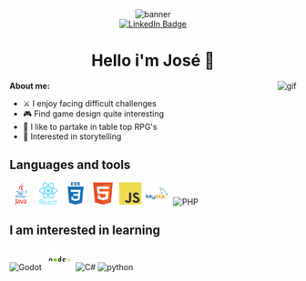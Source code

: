 <div align = "center">
 <img src = "https://dthezntil550i.cloudfront.net/eg/latest/eg2103192203168210003704860/1280_960/f9858e2b-73a7-448a-a2eb-2e268a83ad03.jpg" title="Banner" alt="banner" width=200>
 <div id="badges">
   <a href = "https://www.linkedin.com/in/josé-otávio-custodio-cordini-73a47a22b/"><img src="https://img.shields.io/badge/LinkedIn-blue?style=for-the-badge&logo=linkedin&logoColor=white" alt="LinkedIn Badge"/></a>
   
 </div>
</div>
<h1 align = "center">
 Hello i'm José 👋
</h1>
 
 <img  align = "right" src = "https://i.imgur.com/duWR7Ok.gif" title="gif" alt="gif">
 <strong> About me: </strong>

- ⚔️ I enjoy facing difficult challenges
- 🎮 Find game design quite interesting
- 🎲 I like to partake in table top RPG's
- 📗 Interested in storytelling


<h2>Languages and tools</h2>
 <div>
  <img src="https://github.com/devicons/devicon/blob/master/icons/java/java-original-wordmark.svg" title="Java" alt="Java" width="40" height="40"/>&nbsp;
  <img src="https://github.com/devicons/devicon/blob/master/icons/react/react-original-wordmark.svg" title="React" alt="React" width="40" height="40"/>&nbsp;
  <img src="https://github.com/devicons/devicon/blob/master/icons/css3/css3-plain-wordmark.svg"  title="CSS3" alt="CSS" width="40" height="40"/>&nbsp;
  <img src="https://github.com/devicons/devicon/blob/master/icons/html5/html5-original.svg" title="HTML5" alt="HTML" width="40" height="40"/>&nbsp;
  <img src="https://github.com/devicons/devicon/blob/master/icons/javascript/javascript-original.svg" title="JavaScript" alt="JavaScript" width="40" height="40"/>&nbsp;
  <img src="https://github.com/devicons/devicon/blob/master/icons/mysql/mysql-original-wordmark.svg" title="MySQL"  alt="MySQL" width="40" height="40"/>&nbsp;
  <img src = "https://icongr.am/devicon/php-original.svg?size=128&color=currentColor" title="PHP" alt="PHP" width="40" height="40">
 </div>
<h2>I am interested in learning</h2>
<div>
 <img href = "https://www.google.com/search?q=godot+engine&oq=godot+engine&aqs=chrome..69i57.1195j0j1&sourceid=chrome&ie=UTF-8" title="Godot" alt="Godot" src ="https://godotengine.org/themes/godotengine/assets/press/logo_large_color_dark.png" width="80" height = 40> &nbsp;  
 <img src="https://github.com/devicons/devicon/blob/master/icons/nodejs/nodejs-original-wordmark.svg" title="NodeJS" alt="NodeJS" width="40" height="40"/>&nbsp;
 <img src = "https://icongr.am/devicon/csharp-original.svg?size=128&color=currentColor" title="C#" alt="C#" width="40" height="40">
 <img src = "https://icongr.am/devicon/python-original.svg?size=128&color=currentColor" title="Python" alt="python" width="40" height="40">
<div>

<!--
**zimbajose/zimbajose** is a ✨ _special_ ✨ repository because its `README.md` (this file) appears on your GitHub profile.

Here are some ideas to get you started:

- 🔭 I’m currently working on ...
- 🌱 I’m currently learning ...
- 👯 I’m looking to collaborate on ...
- 🤔 I’m looking for help with ...
- 💬 Ask me about ...
- 📫 How to reach me: ...
- 😄 Pronouns: ...
- ⚡ Fun fact: ...
-->
